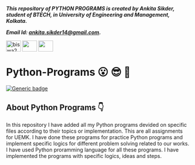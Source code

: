 ***This repository of PYTHON PROGRAMS is created by Ankita Sikder, student of BTECH, in University of Engineering and Management, Kolkata.***

***Email Id: ankita.sikder14@gmail.com.***

<p align="left">
<a href="https://www.facebook.com/ankita.sikder.104" target="blank"><img align="center" src="https://cdn.jsdelivr.net/npm/simple-icons@3.0.1/icons/facebook.svg" alt="biswa2210" height="30" width="40" /></a>
<a href="https://www.instagram.com/ankita.sikder14" target="blank"><img align="center" src="https://cdn.jsdelivr.net/npm/simple-icons@3.0.1/icons/instagram.svg" alt="" height="30" width="40" /></a>
<a href="https://github.com/ankitasikder" target="blank"><img align="center" src="https://cdn.jsdelivr.net/npm/simple-icons@3.0.1/icons/github.svg" alt="" height="30" width="40" /></a>
</p>

# Python-Programs :open_mouth: :sunglasses: :facepunch:

[![Generic badge](https://img.shields.io/badge/python-programming-blue)](https://shields.io/) 

## About Python Programs :point_down:

<div align="justified">

In this repository I have added all my Python programs devided on specific files according to their topics or implementation. This are all assignments for UEMK. I have done these programs for practice Python programs and implement specific logics for different problem solving related to our works. I have used Python proramming language for all these programs. I have implemented the programs with specific logics, ideas and steps.

</div>
     

